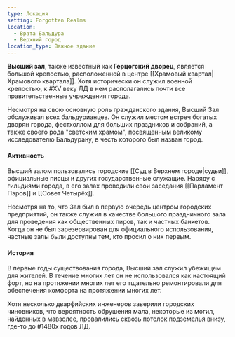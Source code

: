 ```yaml
---
type: Локация
setting: Forgotten Realms
location:
  - Врата Бальдура
  - Верхний город
location_type: Важное здание
---
```


**Высший зал**, также известный как **Герцогский дворец**, является большой крепостью, расположенной в центре [[Храмовый квартал|Храмового квартала]]. Хотя исторически он служил военной крепостью, к #XV  веку ЛД в нем располагались почти все правительственные учреждения города.

Несмотря на свою основную роль гражданского здания, Высший Зал обслуживал всех бальдурианцев. Он служил местом встреч богатых дворян города, фестхоллом для больших праздников и собраний, а также своего рода "светским храмом", посвященным великому исследователю Бальдурану, в честь которого был назван город.

#### Активность
Высший залом пользовались городские [[Суд в Верхнем городе|судьи]], официальные писцы и других государственные служащие. Наряду с гильдиями города, в его залах проводили свои заседания [[Парламент Пэров]] и [[Совет Четырёх]].

Несмотря на то, что Зал был в первую очередь центром городских предприятий, он также служил в качестве большого праздничного зала для проведения как общественных пиров, так и частных банкетов. Когда он не был зарезервирован для официального использования, частные залы были доступны тем, кто просил о них первым.

#### История
В первые годы существования города, Высший зал служил убежищем для жителей. В течение многих лет он не использовался как настоящий форт, но на протяжении многих лет его тщательно ремонтировали для обеспечения комфорта на протяжении многих лет.

Хотя несколько дварфийских инженеров заверили городских чиновников, что вероятность обрушения мала, некоторые из могил, найденных в мавзолее, провалились сквозь потолок подземелья внизу, где-то до #1480х годов ЛД.